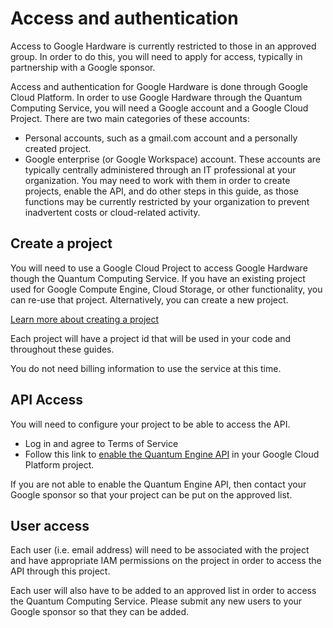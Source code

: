 # Access and authentication

Access to Google Hardware is currently restricted to those in an approved
group.  In order to do this, you will need to apply for access, typically
in partnership with a Google sponsor.

Access and authentication for Google Hardware is done through Google Cloud
Platform.  In order to use Google Hardware through the Quantum Computing
Service, you will need a Google account and a Google Cloud Project.
There are two main categories of these accounts:

*   Personal accounts, such as a gmail.com account and a personally created
project.
*   Google enterprise (or Google Workspace) account.  These accounts are typically
centrally administered through an IT professional at your organization.
You may need to work with them in order to create projects, enable the API,
and do other steps in this guide, as those functions may be currently
restricted by your organization to prevent inadvertent costs or cloud-related
activity.

##  Create a project

You will need to use a Google Cloud Project to access Google Hardware though
the Quantum Computing Service.   If you have an existing project used for
Google Compute Engine, Cloud Storage, or other functionality, you can re-use
that project.  Alternatively, you can create a new project.

[Learn more about creating a project](https://cloud.google.com/docs/overview/)

Each project will have a project id that will be used in your code and
throughout these guides.

You do not need billing information to use the service at this time.

## API Access

You will need to configure your project to be able to access the API.

*   Log in and agree to Terms of Service
*   Follow this link to 
[enable the Quantum Engine API](https://console.cloud.google.com/apis/library/quantum.googleapis.com?returnUrl=quantum)
in your Google Cloud Platform project.

If you are not able to enable the Quantum Engine API, then contact your Google
sponsor so that your project can be put on the approved list.

## User access

Each user (i.e. email address) will need to be associated with the project
and have appropriate IAM permissions on the project in order to access
the API through this project.

Each user will also have to be added to an approved list in order to access
the Quantum Computing Service.  Please submit any new users to your Google
sponsor so that they can be added.
